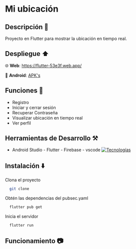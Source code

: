 # Mi ubicación

## Descripción 📄
Proyecto en Flutter para mostrar la ubicación en tiempo real.

## Despliegue ⬆️
  🌐 **Web**: https://flutter-53e3f.web.app/

  📱 **Android**: [APK's](https://github.com/SanguchoMela/login-gps_flutter/releases/tag/v1)

## Funciones 👤

- Registro
- Iniciar y cerrar sesión 
- Recuperar Contraseña
- Visualizar ubicación en tiempo real
- Ver perfil
  
## Herramientas de Desarrollo ⚒️
- Android Studio - Flutter - Firebase - vscode
[![Tecnologías](https://simpleskill.icons.workers.dev/svg?i=android,flutter,firebase,vscode)](https://skillicons.dev)

## Instalación ⬇️

  Clona el proyecto

  ```bash
    git clone 
  ```

  Obtén las dependencias del pubsec.yaml

  ```bash
    flutter pub get
  ```

  Inicia el servidor

  ```bash
    flutter run
  ```

## Funcionamiento 📷
